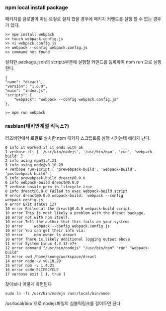 ### npm local install package

패키지를 글로벌이 아닌 로컬로 설치 했을 경우에 패키지 커맨드를 실행 할 수 없는 경우가 있다.

```
>> npm install webpack
>> touch webpack.config.js
>> vi webpack.config.js
>> webpack --config webpack.config.js
>> command not found
```

설치한 package.json의 scripts부분에 실행할 커맨드를 등록하여 npm run <scriptname>으로 실행한다.

```
{
"name": "dreact",
"version": "1.0.0",
"main": "index.js",
"scripts": {
    "webpack": "webpack --config webpack.config.js"
},

>> npm run webpack
```

### rasbian(데비안계열 리눅스?)

라즈비안에서 로컬로 설치한 npm 패키지 스크립트를 실행 시키는데 에러가 난다.

```
0 info it worked if it ends with ok
1 verbose cli [ '/usr/bin/nodejs', '/usr/bin/npm', 'run', 'webpack-build' ]
2 info using npm@1.4.21
3 info using node@v0.10.29
4 verbose run-script [ 'prewebpack-build', 'webpack-build', 'postwebpack-build' ]
5 info prewebpack-build dreact@0.0.0
6 info webpack-build dreact@0.0.0
7 verbose unsafe-perm in lifecycle true
8 info dreact@0.0.0 Failed to exec webpack-build script
9 error dreact@0.0.0 webpack-build: `webpack --config webpack.config.js`
9 error Exit status 127
10 error Failed at the dreact@0.0.0 webpack-build script.
10 error This is most likely a problem with the dreact package,
10 error not with npm itself.
10 error Tell the author that this fails on your system:
10 error     webpack --config webpack.config.js
10 error You can get their info via:
10 error     npm owner ls dreact
10 error There is likely additional logging output above.
11 error System Linux 4.4.13-v7+
12 error command "/usr/bin/nodejs" "/usr/bin/npm" "run" "webpack-build"
13 error cwd /home/seong/workspace/dreact
14 error node -v v0.10.29
15 error npm -v 1.4.21
16 error code ELIFECYCLE
17 verbose exit [ 1, true ]

```

찾아보니 이렇게 하면된다

`sudo ln -fs /usr/bin/nodejs /usr/local/bin/node`

/usrlocal/bin/ 으로 nodejs파일의 심볼릭링크를 걸어두면 된다
